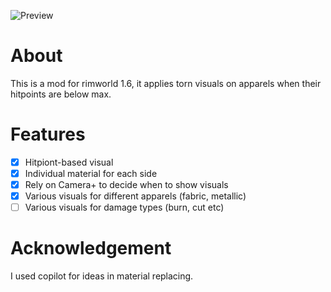 
![Preview](https://github.com/user-attachments/assets/739d61a2-4467-4dad-9093-81664e49f793)
# About
This is a mod for rimworld 1.6, it applies torn visuals on apparels when their hitpoints are below max. 
# Features
- [x] Hitpiont-based visual
- [x] Individual material for each side
- [x] Rely on Camera+ to decide when to show visuals
- [x] Various visuals for different apparels (fabric, metallic)
- [ ] Various visuals for damage types (burn, cut etc)
# Acknowledgement
I used copilot for ideas in material replacing.

